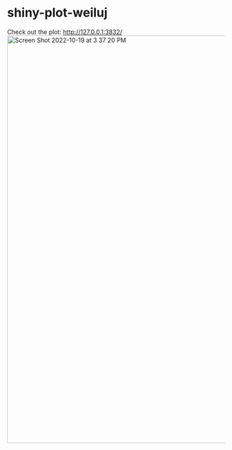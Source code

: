 # shiny-plot-weiluj
Check out the plot: http://127.0.0.1:3832/
<img width="942" alt="Screen Shot 2022-10-19 at 3 37 20 PM" src="https://user-images.githubusercontent.com/102543435/196799093-1a7a79b3-77ef-4667-871d-d3c62dda0c74.png">
